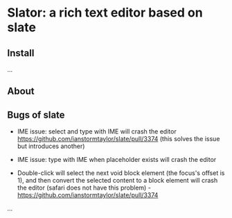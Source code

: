 # Slator: a rich text editor based on slate

## Install

...

## About

## Bugs of slate

* IME issue: select and type with IME will crash the editor
  https://github.com/ianstormtaylor/slate/pull/3374 (this solves the issue but introduces another)

* IME issue: type with IME when placeholder exists will crash the editor

* Double-click will select the next void block element (the focus's offset is 1), 
  and then convert the selected content to a block element will crash the editor
  (safari does not have this problem) - https://github.com/ianstormtaylor/slate/pull/3374

...
